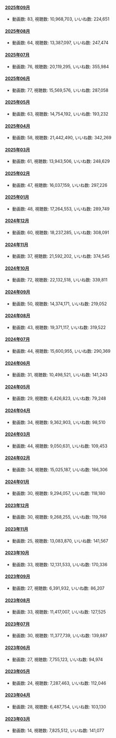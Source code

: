#### [2025年09月](videos/202509 "wikilink")

-   動画数: 83, 視聴数: 10,968,703, いいね数: 224,651

#### [2025年08月](videos/202508 "wikilink")

-   動画数: 64, 視聴数: 13,387,097, いいね数: 247,474

#### [2025年07月](videos/202507 "wikilink")

-   動画数: 76, 視聴数: 20,119,295, いいね数: 355,984

#### [2025年06月](videos/202506 "wikilink")

-   動画数: 77, 視聴数: 15,569,576, いいね数: 287,058

#### [2025年05月](videos/202505 "wikilink")

-   動画数: 63, 視聴数: 14,754,192, いいね数: 193,232

#### [2025年04月](videos/202504 "wikilink")

-   動画数: 58, 視聴数: 21,442,490, いいね数: 342,269

#### [2025年03月](videos/202503 "wikilink")

-   動画数: 61, 視聴数: 13,943,506, いいね数: 248,629

#### [2025年02月](videos/202502 "wikilink")

-   動画数: 47, 視聴数: 16,037,159, いいね数: 297,226

#### [2025年01月](videos/202501 "wikilink")

-   動画数: 48, 視聴数: 17,264,553, いいね数: 289,749

#### [2024年12月](videos/202412 "wikilink")

-   動画数: 60, 視聴数: 18,237,285, いいね数: 308,091

#### [2024年11月](videos/202411 "wikilink")

-   動画数: 37, 視聴数: 21,592,202, いいね数: 374,545

#### [2024年10月](videos/202410 "wikilink")

-   動画数: 72, 視聴数: 22,132,518, いいね数: 339,811

#### [2024年09月](videos/202409 "wikilink")

-   動画数: 50, 視聴数: 14,374,171, いいね数: 219,052

#### [2024年08月](videos/202408 "wikilink")

-   動画数: 43, 視聴数: 19,371,117, いいね数: 319,522

#### [2024年07月](videos/202407 "wikilink")

-   動画数: 44, 視聴数: 15,600,955, いいね数: 290,369

#### [2024年06月](videos/202406 "wikilink")

-   動画数: 31, 視聴数: 10,498,521, いいね数: 141,243

#### [2024年05月](videos/202405 "wikilink")

-   動画数: 29, 視聴数: 6,426,823, いいね数: 79,248

#### [2024年04月](videos/202404 "wikilink")

-   動画数: 34, 視聴数: 9,362,903, いいね数: 98,510

#### [2024年03月](videos/202403 "wikilink")

-   動画数: 44, 視聴数: 9,050,631, いいね数: 109,453

#### [2024年02月](videos/202402 "wikilink")

-   動画数: 34, 視聴数: 15,025,187, いいね数: 186,306

#### [2024年01月](videos/202401 "wikilink")

-   動画数: 30, 視聴数: 9,294,057, いいね数: 118,180

#### [2023年12月](videos/202312 "wikilink")

-   動画数: 30, 視聴数: 9,268,255, いいね数: 119,768

#### [2023年11月](videos/202311 "wikilink")

-   動画数: 25, 視聴数: 13,083,870, いいね数: 141,567

#### [2023年10月](videos/202310 "wikilink")

-   動画数: 33, 視聴数: 12,131,533, いいね数: 170,336

#### [2023年09月](videos/202309 "wikilink")

-   動画数: 27, 視聴数: 6,391,932, いいね数: 86,207

#### [2023年08月](videos/202308 "wikilink")

-   動画数: 33, 視聴数: 11,417,007, いいね数: 127,525

#### [2023年07月](videos/202307 "wikilink")

-   動画数: 30, 視聴数: 11,377,739, いいね数: 139,887

#### [2023年06月](videos/202306 "wikilink")

-   動画数: 27, 視聴数: 7,755,123, いいね数: 94,974

#### [2023年05月](videos/202305 "wikilink")

-   動画数: 24, 視聴数: 7,287,463, いいね数: 112,046

#### [2023年04月](videos/202304 "wikilink")

-   動画数: 28, 視聴数: 6,487,754, いいね数: 103,130

#### [2023年03月](videos/202303 "wikilink")

-   動画数: 14, 視聴数: 7,825,512, いいね数: 141,077

